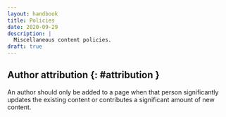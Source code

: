 ```yaml
---
layout: handbook
title: Policies
date: 2020-09-29
description: |
  Miscellaneous content policies.
draft: true
---
```


## Author attribution {: #attribution }

An author should only be added to a page when that person significantly updates
the existing content or contributes a significant amount of new content.